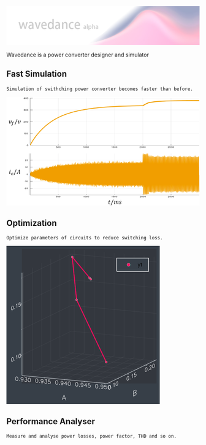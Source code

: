![Banner](https://github.com/Wenqi-Zhu/Wavedance/raw/master/LogoAlpha.png)

Wavedance is a power converter designer and simulator

## Fast Simulation
    Simulation of swithching power converter becomes faster than before.
![MD1](https://github.com/Wenqi-Zhu/Wavedance/raw/master/Images/MD1.png)
## Optimization
    Optimize parameters of circuits to reduce switching loss.
![MD2](https://github.com/Wenqi-Zhu/Wavedance/raw/master/Images/MD2.png)
## Performance Analyser
    Measure and analyse power losses, power factor, THD and so on.
